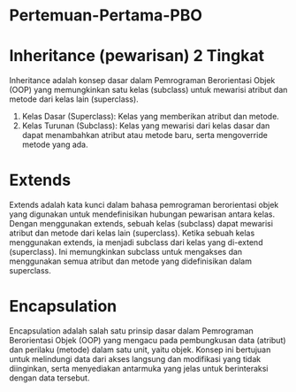 # Pertemuan-Pertama-PBO

# Inheritance (pewarisan) 2 Tingkat
Inheritance adalah konsep dasar dalam Pemrograman Berorientasi Objek (OOP) yang memungkinkan satu kelas (subclass) untuk mewarisi atribut dan metode dari kelas lain (superclass).
1. Kelas Dasar (Superclass): Kelas yang memberikan atribut dan metode.
2. Kelas Turunan (Subclass): Kelas yang mewarisi dari kelas dasar dan dapat menambahkan atribut atau metode baru, serta mengoverride metode yang ada.

# Extends 
Extends adalah kata kunci dalam bahasa pemrograman berorientasi objek yang digunakan untuk mendefinisikan hubungan pewarisan antara kelas. Dengan menggunakan extends, sebuah kelas (subclass) dapat mewarisi atribut dan metode dari kelas lain (superclass). Ketika sebuah kelas menggunakan extends, ia menjadi subclass dari kelas yang di-extend (superclass). Ini memungkinkan subclass untuk mengakses dan menggunakan semua atribut dan metode yang didefinisikan dalam superclass.

# Encapsulation
Encapsulation adalah salah satu prinsip dasar dalam Pemrograman Berorientasi Objek (OOP) yang mengacu pada pembungkusan data (atribut) dan perilaku (metode) dalam satu unit, yaitu objek. Konsep ini bertujuan untuk melindungi data dari akses langsung dan modifikasi yang tidak diinginkan, serta menyediakan antarmuka yang jelas untuk berinteraksi dengan data tersebut.
